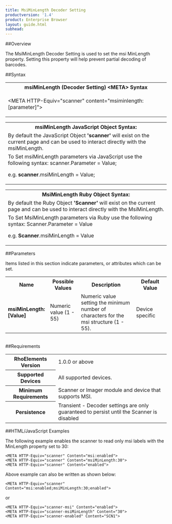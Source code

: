 ```yaml
---
title: MsiMinLength Decoder Setting
productversion: '1.4'
product: Enterprise Browser
layout: guide.html
subhead: 
---
```

##Overview

The MsiMinLength Decoder Setting is used to set the msi MinLength property. Setting this property will help prevent partial decoding of barcodes.

##Syntax

<table class="re-table"><tr><th class="tableHeading">msiMinLength (Decoder Setting) &lt;META&gt; Syntax
</th></tr><tr><td class="clsSyntaxCells clsOddRow"><p>&lt;META HTTP-Equiv="scanner" content="msiminlength:[parameter]"&gt;</p></td></tr></table>
<table class="re-table"><tr><th class="tableHeading">msiMinLength JavaScript Object Syntax:</th></tr><tr><td class="clsSyntaxCells clsOddRow">
By default the JavaScript Object <b>'scanner'</b> will exist on the current page and can be used to interact directly with the msiMinLength.
</td></tr><tr><td class="clsSyntaxCells clsEvenRow">
To Set msiMinLength parameters via JavaScript use the following syntax: scanner.Parameter = Value;
<P />e.g. <b>scanner</b>.msiMinLength = Value;
</td></tr></table>
<table class="re-table"><tr><th class="tableHeading">MsiMinLength Ruby Object Syntax:</th></tr><tr><td class="clsSyntaxCells clsOddRow">
By default the Ruby Object <b>'Scanner'</b> will exist on the current page and can be used to interact directly with the MsiMinLength.
</td></tr><tr><td class="clsSyntaxCells clsEvenRow">
To Set MsiMinLength parameters via Ruby use the following syntax: Scanner.Parameter = Value
<P />e.g. <b>Scanner</b>.msiMinLength = Value
</td></tr></table>



##Parameters


Items listed in this section indicate parameters, or attributes which can be set.
<table class="re-table"><col width="20%" /><col width="20%" /><col width="38%" /><col width="22%" /><tr><th class="tableHeading">Name</th><th class="tableHeading">Possible Values</th><th class="tableHeading">Description</th><th class="tableHeading">Default Value</th></tr><tr><td class="clsSyntaxCells clsOddRow"><b>msiMinLength:[Value]
</b></td><td class="clsSyntaxCells clsOddRow">Numeric value (1 - 55)</td><td class="clsSyntaxCells clsOddRow">Numeric value setting the minimum number of characters for the msi structure (1 - 55).</td><td class="clsSyntaxCells clsOddRow">Device specific</td></tr></table>
<table class="re-table"><col width="78%" /><col width="8%" /><col width="1%" /><col width="5%" /><col width="1%" /><col width="5%" /><col width="2%" /></table>





##Requirements

<table class="re-table"><tr><th class="tableHeading">RhoElements Version</th><td class="clsSyntaxCell clsEvenRow">1.0.0 or above
</td></tr><tr><th class="tableHeading">Supported Devices</th><td class="clsSyntaxCell clsOddRow">All supported devices.</td></tr><tr><th class="tableHeading">Minimum Requirements</th><td class="clsSyntaxCell clsOddRow">Scanner or Imager module and device that supports MSI.</td></tr><tr><th class="tableHeading">Persistence</th><td class="clsSyntaxCell clsEvenRow">Transient - Decoder settings are only guaranteed to persist until the Scanner is disabled</td></tr></table>


##HTML/JavaScript Examples

The following example enables the scanner to read only msi labels with the MinLength property set to 30:

	<META HTTP-Equiv="scanner" Content="msi:enabled">
	<META HTTP-Equiv="scanner" Content="msiMinLength:30">
	<META HTTP-Equiv="scanner" Content="enabled">
	
Above example can also be written as shown below:

	<META HTTP-Equiv="scanner" Content="msi:enabled;msiMinLength:30;enabled">
	
or

	<META HTTP-Equiv="scanner-msi" Content="enabled">
	<META HTTP-Equiv="scanner-msiMinLength" Content="30">
	<META HTTP-Equiv="scanner-enabled" Content="SCN1">
	



